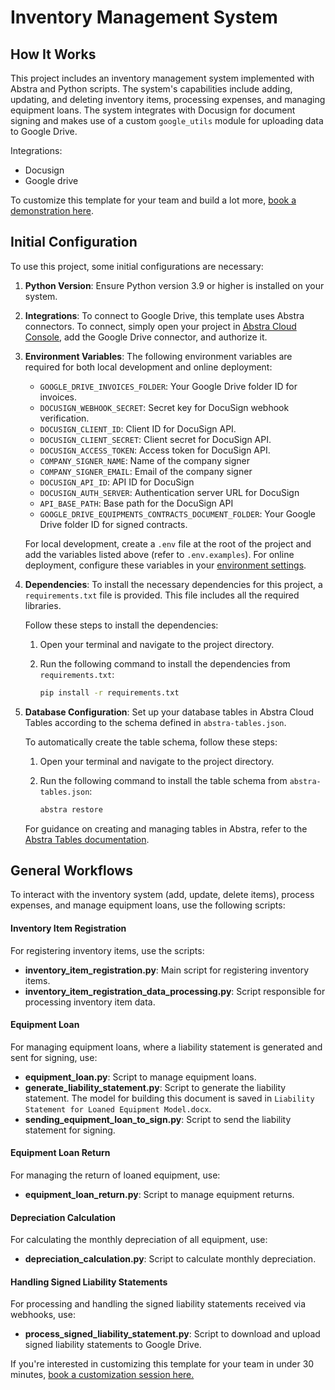 # Inventory Management System

## How It Works

This project includes an inventory management system implemented with Abstra and Python scripts. The system's capabilities include adding, updating, and deleting inventory items, processing expenses, and managing equipment loans. The system integrates with Docusign for document signing and makes use of a custom `google_utils` module for uploading data to Google Drive.

Integrations:

- Docusign
- Google drive

To customize this template for your team and build a lot more, [book a demonstration here](https://meet.abstra.app/demo?url=template-inventory-management-system).

## Initial Configuration

To use this project, some initial configurations are necessary:

1. **Python Version**: Ensure Python version 3.9 or higher is installed on your system.
2. **Integrations**: To connect to Google Drive, this template uses Abstra connectors. To connect, simply open your project in [Abstra Cloud Console](https://cloud.abstra.io/projects/), add the Google Drive connector, and authorize it.

3. **Environment Variables**: The following environment variables are required for both local development and online deployment:

   - `GOOGLE_DRIVE_INVOICES_FOLDER`: Your Google Drive folder ID for invoices.
   - `DOCUSIGN_WEBHOOK_SECRET`: Secret key for DocuSign webhook verification.
   - `DOCUSIGN_CLIENT_ID`: Client ID for DocuSign API.
   - `DOCUSIGN_CLIENT_SECRET`: Client secret for DocuSign API.
   - `DOCUSIGN_ACCESS_TOKEN`: Access token for DocuSign API.
   - `COMPANY_SIGNER_NAME`: Name of the company signer
   - `COMPANY_SIGNER_EMAIL`: Email of the company signer
   - `DOCUSIGN_API_ID`: API ID for DocuSign
   - `DOCUSIGN_AUTH_SERVER`: Authentication server URL for DocuSign
   - `API_BASE_PATH`: Base path for the DocuSign API
   - `GOOGLE_DRIVE_EQUIPMENTS_CONTRACTS_DOCUMENT_FOLDER`: Your Google Drive folder ID for signed contracts.

   For local development, create a `.env` file at the root of the project and add the variables listed above (refer to `.env.examples`). For online deployment, configure these variables in your [environment settings](https://docs.abstra.io/cloud/envvars).

4. **Dependencies**: To install the necessary dependencies for this project, a `requirements.txt` file is provided. This file includes all the required libraries.

   Follow these steps to install the dependencies:

   1. Open your terminal and navigate to the project directory.
   2. Run the following command to install the dependencies from `requirements.txt`:

      ```sh
      pip install -r requirements.txt
      ```

5. **Database Configuration**: Set up your database tables in Abstra Cloud Tables according to the schema defined in `abstra-tables.json`.

   To automatically create the table schema, follow these steps:

   1. Open your terminal and navigate to the project directory.

   2. Run the following command to install the table schema from `abstra-tables.json`:
      ```sh
      abstra restore
      ```

   For guidance on creating and managing tables in Abstra, refer to the [Abstra Tables documentation](https://docs.abstra.io/cloud/tables).

## General Workflows

To interact with the inventory system (add, update, delete items), process expenses, and manage equipment loans, use the following scripts:

#### Inventory Item Registration

For registering inventory items, use the scripts:

- **inventory_item_registration.py**: Main script for registering inventory items.
- **inventory_item_registration_data_processing.py**: Script responsible for processing inventory item data.

#### Equipment Loan

For managing equipment loans, where a liability statement is generated and sent for signing, use:

- **equipment_loan.py**: Script to manage equipment loans.
- **generate_liability_statement.py**: Script to generate the liability statement. The model for building this document is saved in `Liability Statement for Loaned Equipment Model.docx`.
- **sending_equipment_loan_to_sign.py**: Script to send the liability statement for signing.

#### Equipment Loan Return

For managing the return of loaned equipment, use:

- **equipment_loan_return.py**: Script to manage equipment returns.

#### Depreciation Calculation

For calculating the monthly depreciation of all equipment, use:

- **depreciation_calculation.py**: Script to calculate monthly depreciation.

#### Handling Signed Liability Statements

For processing and handling the signed liability statements received via webhooks, use:

- **process_signed_liability_statement.py**: Script to download and upload signed liability statements to Google Drive.

If you're interested in customizing this template for your team in under 30 minutes, [book a customization session here.](https://meet.abstra.app/demo?url=template-inventory-management-system)
